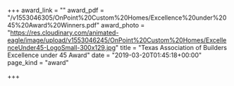 +++
award_link = ""
award_pdf = "/v1553046305/OnPoint%20Custom%20Homes/Excellence%20under%2045%20Award%20Winners.pdf"
award_photo = "https://res.cloudinary.com/animated-eagle/image/upload/v1553046245/OnPoint%20Custom%20Homes/ExcellenceUnder45-LogoSmall-300x129.jpg"
title = "Texas Association of Builders Excellence under 45 Award"
date = "2019-03-20T01:45:18+00:00"
page_kind = "award"

+++
